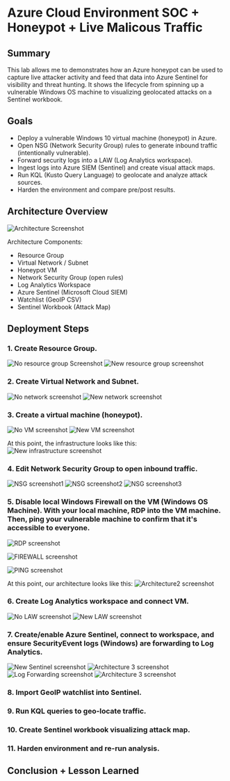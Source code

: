 # Azure Cloud Environment SOC + Honeypot + Live Malicous Traffic
## Summary
This lab allows me to demonstrates how an Azure honeypot can be used to capture live attacker activity and feed that data into Azure Sentinel for visibility and threat hunting. It shows the lifecycle from spinning up a vulnerable Windows OS machine to visualizing geolocated attacks on a Sentinel workbook.

## Goals
- Deploy a vulnerable Windows 10 virtual machine (honeypot) in Azure.
- Open NSG (Network Security Group) rules to generate inbound traffic (intentionally vulnerable).
- Forward security logs into a LAW (Log Analytics workspace).
- Ingest logs into Azure SIEM (Sentinel) and create visual attack maps.
- Run KQL (Kusto Query Language) to geolocate and analyze attack sources.
- Harden the environment and compare pre/post results.

## Architecture Overview
![Architecture Screenshot](images/Architecture.PNG)

Architecture Components:
- Resource Group
- Virtual Network / Subnet
- Honeypot VM
- Network Security Group (open rules)
- Log Analytics Workspace
- Azure Sentinel (Microsoft Cloud SIEM)
- Watchlist (GeoIP CSV)
- Sentinel Workbook (Attack Map)

## Deployment Steps
### 1. Create Resource Group.
![No resource group Screenshot](images/Resourcegroup1.png)
![New resource group screenshot](images/Resourcegroup2.png)

### 2. Create Virtual Network and Subnet.
![No network screenshot](images/Nonetwork.PNG)
![New network screenshot](images/Newnetwork.PNG)

### 3. Create a virtual machine (honeypot).
![No VM screenshot](images/VM1.PNG)
![New VM screenshot](images/VM2.PNG)

  At this point, the infrastructure looks like this:
![New infrastructure screenshot](images/Infrastructure.PNG)

### 4. Edit Network Security Group to open inbound traffic.
![NSG screenshot1](images/NSG1.png)
![NSG screenshot2](images/NSG2.png)
![NSG screenshot3](images/NSG3.PNG)

### 5. Disable local Windows Firewall on the VM (Windows OS Machine). With your local machine, RDP into the VM machine. Then, ping your vulnerable machine to confirm that it's accessible to everyone.
![RDP screenshot](images/RDP1.png)

![FIREWALL screenshot](images/FIREWALL1.png)

![PING screenshot](images/PING1.png)

  At this point, our architecture looks like this:
![Architecture2 screenshot](images/Architecture2.PNG)

### 6. Create Log Analytics workspace and connect VM.
   
![No LAW screenshot](images/LAW1.png)
![New LAW screenshot](images/LAW2.png)

### 7. Create/enable Azure Sentinel, connect to workspace, and ensure SecurityEvent logs (Windows) are forwarding to Log Analytics.
![New Sentinel screenshot](images/SentinelInstalled.PNG)
![Architecture 3 screenshot](images/Architecture4.PNG)
![Log Forwarding screenshot](images/LogForwarding.PNG)
![Architecture 3 screenshot](images/Architecture4.PNG)

### 8. Import GeoIP watchlist into Sentinel.


### 9. Run KQL queries to geo-locate traffic.

### 10. Create Sentinel workbook visualizing attack map.

### 11. Harden environment and re-run analysis.

## Conclusion + Lesson Learned
